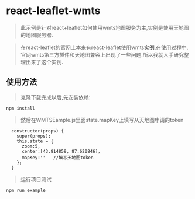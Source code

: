 # react-leaflet-wmts

>此示例是针对react+leaflet如何使用wmts地图服务为主,实例是使用天地图的地图服务器.

>在react-leaflet的官网上本来有react-leaflet使用wmts[实例](https://github.com/alexandre-melard/leaflet.TileLayer.WMTS),在使用过程中,官网wmts第三方插件和天地图兼容上出现了一些问题.所以我就入手研究整理出来了这个实例.

## 使用方法

> 克隆下载完成以后,先安装依赖:
```
npm install 
```

>然后在WMTSEample.js里面state.mapKey上填写从天地图申请的token

```
  constructor(props) {
    super(props);
    this.state = {
      zoom:5,
      center:[43.814859, 87.620846],
      mapKey:''   //填写天地图token
    };
  }
```
> 运行项目测试
```
npm run example
``` 

